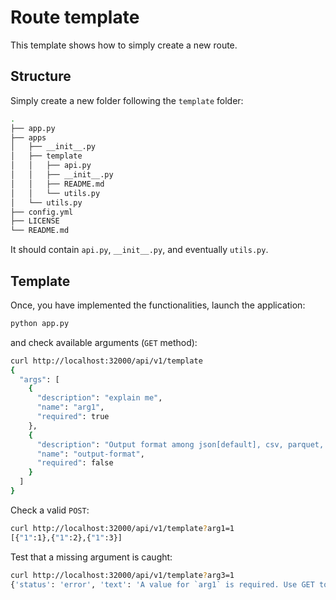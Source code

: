 # Route template

This template shows how to simply create a new route.

## Structure

Simply create a new folder following the `template` folder:

```bash
.
├── app.py
├── apps
│   ├── __init__.py
│   ├── template
│   │   ├── api.py
│   │   ├── __init__.py
│   │   ├── README.md
│   │   └── utils.py
│   └── utils.py
├── config.yml
├── LICENSE
└── README.md
```

It should contain `api.py`, `__init__.py`, and eventually `utils.py`.

## Template

Once, you have implemented the functionalities, launch the application:

```bash
python app.py
```

and check available arguments (`GET` method):

```bash
curl http://localhost:32000/api/v1/template
{
  "args": [
    {
      "description": "explain me",
      "name": "arg1",
      "required": true
    },
    {
      "description": "Output format among json[default], csv, parquet, votable",
      "name": "output-format",
      "required": false
    }
  ]
}
```

Check a valid `POST`:

```bash
curl http://localhost:32000/api/v1/template?arg1=1
[{"1":1},{"1":2},{"1":3}]
```

Test that a missing argument is caught:

```bash
curl http://localhost:32000/api/v1/template?arg3=1
{'status': 'error', 'text': 'A value for `arg1` is required. Use GET to check arguments.\n'}
```
